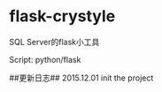 # flask-crystyle

SQL Server的flask小工具

Script: python/flask


##更新日志##
2015.12.01 init the project

    
